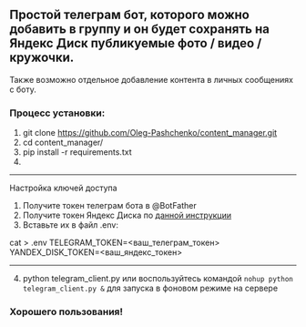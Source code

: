 ## Простой телеграм бот, которого можно добавить в группу и он будет сохранять на Яндекс Диск публикуемые фото / видео / кружочки.  
Также возможно отдельное добавление контента в личных сообщениях с боту.

### Процесс установки:
1) git clone https://github.com/Oleg-Pashchenko/content_manager.git
2) cd content_manager/
3) pip install -r requirements.txt
4) 
---  
Настройка ключей доступа
1. Получите токен телеграм бота в @BotFather
2. Получите токен Яндекс Диска по [данной инструкции](https://yandex.ru/dev/id/doc/dg/oauth/concepts/about.html)
3. Вставьте их в файл .env:

cat > .env
TELEGRAM_TOKEN=<ваш_телеграм_токен>
YANDEX_DISK_TOKEN=<ваш_яндекс_токен>

---
4) python telegram_client.py 
или воспользуйтесь командой `nohup python telegram_client.py &` для запуска в фоновом режиме на сервере

### Хорошего пользования!
